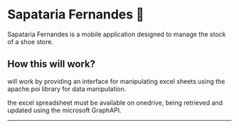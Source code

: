 # Sapataria Fernandes 👡

Sapataria Fernandes is a mobile application designed to manage the stock of a shoe store.

## How this will work?

will work by providing an interface for manipulating excel sheets using the apache.poi library for data manipulation.

the excel spreadsheet must be available on onedrive, being retrieved and updated using the microsoft GraphAPI.

----